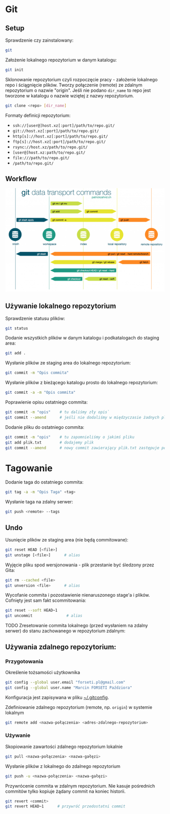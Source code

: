 # Git

## Setup

Sprawdzenie czy zainstalowany:
```bash
git
```

Założenie lokalnego repozytorium w danym katalogu:
```bash
git init
```

Sklonowanie repozytorium czyli rozpoczęcie pracy - założenie lokalnego repo i ściągnięcie plików. Tworzy połączenie (remote) ze zdalnym repozytorium o nazwie "origin". Jeśli nie podano `dir_name` to repo jest tworzone w katalogu o nazwie wziętej z nazwy repozytorium.
```bash
git clone <repo> [dir_name]
```

Formaty definicji repozytorium:
- `ssh://[user@]host.xz[:port]/path/to/repo.git/`
- `git://host.xz[:port]/path/to/repo.git/`
- `http[s]://host.xz[:port]/path/to/repo.git/`
- `ftp[s]://host.xz[:port]/path/to/repo.git/`
- `rsync://host.xz/path/to/repo.git/`
- `[user@]host.xz:path/to/repo.git/`
- `file:///path/to/repo.git/`
- `/path/to/repo.git/`

## Workflow
![Git workflow](../img/git-workflow.png)

## Używanie lokalnego repozytorium
Sprawdzenie statusu plików:
```bash
git status
```

Dodanie wszystkich plików w danym katalogu i podkatalogach do staging area:
```bash
git add .
```

Wysłanie plików ze staging area do lokalnego repozytorium:
```bash
git commit -m "Opis commita"
```

Wysłanie plików z bieżącego katalogu prosto do lokalnego repozytorium:
```bash
git commit -a -m "Opis commita"
```

Poprawienie opisu ostatniego commita:
```bash
git commit -m "opis"    # tu daliśmy zły opis`
git commit --amend      # jeśli nie dodaliśmy w międzyczasie żadnych plików to tak zmieniamy opis
```

Dodanie pliku do ostatniego commita:
```bash
git commit -m "opis"    # tu zapomnieliśmy o jakimś pliku
git add plik.txt        # dodajemy plik
git commit --amend      # nowy commit zawierający plik.txt zastępuje poprzedni commit
```

# Tagowanie

Dodanie taga do ostatniego commita:
```bash
git tag -a -m "Opis Taga" <tag>
```

Wysłanie taga na zdalny serwer:
```bash
git push <remote> --tags
```

## Undo

Usunięcie plików ze staging area (nie będą commitowane):
```bash
git reset HEAD [<file>]
git unstage [<file>]      # alias
```

Wyjęcie pliku spod wersjonowania - plik przestanie być śledzony przez Gita:
```bash
git rm --cached <file>
git unversion <file>      # alias
```

Wycofanie commita i pozostawienie nienaruszonego stage'a i plików. Cofnięty jest sam fakt scommitowania:
```bash
git reset --soft HEAD~1
git uncommit               # alias
```

TODO Zresetowanie commita lokalnego (przed wysłaniem na zdalny serwer) do stanu zachowanego w repozytorium zdalnym:


## Używania zdalnego repozytorium:

### Przygotowania
Określenie tożsamości użytkownika
```bash
git config --global user.email "forseti.pl@gmail.com"
git config --global user.name "Marcin FORSETI Paździora"
```

Konfiguracja jest zapisywana w pliku [~/.gitconfig](../file/gitconfig).

Zdefiniowanie zdalnego repozytorium (remote, np. `origin`) w systemie lokalnym
```bash
git remote add <nazwa-połączenia> <adres-zdalnego-repozytorium>
```

### Używanie

Skopiowanie zawartości zdalnego repozytorium lokalnie
```bash
git pull <nazwa-połączenia> <nazwa-gałęzi>
```

Wysłanie plików z lokalnego do zdalnego repozytorium
```bash
git push -u <nazwa-połączenia> <nazwa-gałęzi>
```

Przywrócenie commita w zdalnym repozytorium. Nie kasuje pośrednich commitów tylko kopiuje żądany commit na koniec historii.
```bash
git revert <commit>
git revert HEAD~1      # przywróć przedostatni commit
```
